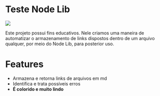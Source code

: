 # Teste Node Lib
<img src="https://img.shields.io/badge/STATUS-FINALIZADO-purple">
<p>
Este projeto possui fins educativos. 
Nele criamos uma maneira de automatizar o armazenamento de links dispostos dentro de um arquivo qualquer, por meio do Node Lib, para posterior uso.</p>


# Features

 -  Armazena e retorna links de arquivos em md
 -  Identifica e trata possíveis erros
 -  **É colorido e muito lindo**

